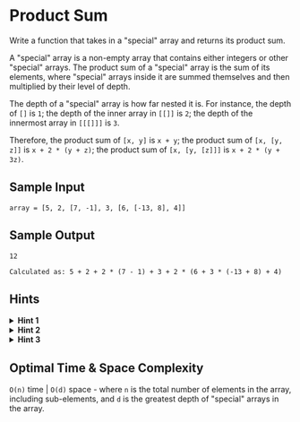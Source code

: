# Product Sum

Write a function that takes in a "special" array and returns its product sum.

A "special" array is a non-empty array that contains either integers or other "special" arrays. The product sum of a "special" array is the sum of its elements, where "special" arrays inside it are summed themselves and then multiplied by their level of depth.

The depth of a "special" array is how far nested it is. For instance, the depth of `[]` is `1`; the depth of the inner array in `[[]]` is `2`; the depth of the innermost array in `[[[]]]` is `3`.

Therefore, the product sum of `[x, y]` is `x + y`; the product sum of `[x, [y, z]]` is `x + 2 * (y + z)`; the product sum of `[x, [y, [z]]]` is `x + 2 * (y + 3z)`.

## Sample Input

```plaintext
array = [5, 2, [7, -1], 3, [6, [-13, 8], 4]]
```

## Sample Output

```plaintext
12

Calculated as: 5 + 2 + 2 * (7 - 1) + 3 + 2 * (6 + 3 * (-13 + 8) + 4)
```

## Hints

<details>
<summary><b>Hint 1</b></summary>

Try using recursion to solve this problem.

</details>

<details>
<summary><b>Hint 2</b></summary>

Initialize the product sum of the "special" array to 0. Then, iterate through all of the array's elements; if you come across a number, add it to the product sum; if you come across another "special" array, recursively call the productSum function on it and add the returned value to the product sum. How will you handle multiplying the product sums at a given level of depth?

</details>

<details>
<summary><b>Hint 3</b></summary>

Have the product_sum function take in a second parameter: the multiplier, initialized to 1. Whenever you recursively call the product_sum function, pass in the multiplier incremented by 1.

</details>

## Optimal Time & Space Complexity

`O(n)` time | `O(d)` space - where `n` is the total number of elements in the array, including sub-elements, and `d` is the greatest depth of "special" arrays in the array.
